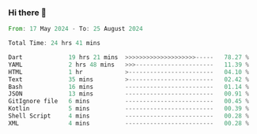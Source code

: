 ### Hi there 👋

<!--START_SECTION:waka-->

```rust
From: 17 May 2024 - To: 25 August 2024

Total Time: 24 hrs 41 mins

Dart             19 hrs 21 mins  >>>>>>>>>>>>>>>>>>>>-----   78.27 %
YAML             2 hrs 48 mins   >>>----------------------   11.39 %
HTML             1 hr            >------------------------   04.10 %
Text             35 mins         >------------------------   02.42 %
Bash             16 mins         -------------------------   01.14 %
JSON             13 mins         -------------------------   00.91 %
GitIgnore file   6 mins          -------------------------   00.45 %
Kotlin           5 mins          -------------------------   00.39 %
Shell Script     4 mins          -------------------------   00.28 %
XML              4 mins          -------------------------   00.28 %
```

<!--END_SECTION:waka-->

<!--
**simonyathi1/simonyathi1** is a ✨ _special_ ✨ repository because its `README.md` (this file) appears on your GitHub profile.

Here are some ideas to get you started:

- 🔭 I’m currently working on ...
- 🌱 I’m currently learning ...
- 👯 I’m looking to collaborate on ...
- 🤔 I’m looking for help with ...
- 💬 Ask me about ...
- 📫 How to reach me: ...
- 😄 Pronouns: ...
- ⚡ Fun fact: ...
-->

